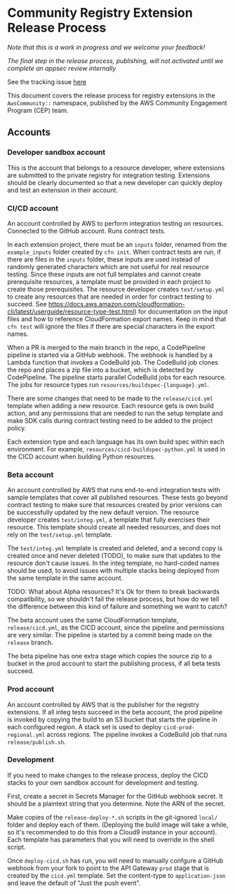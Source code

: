 # Community Registry Extension Release Process

_Note that this is a work in progress and we welcome your feedback!_

_The final step in the release process, publishing, will not activated until
we complete an appsec review internally_

See the tracking issue [here](https://github.com/aws-cloudformation/community-registry-extensions/issues/22)

This document covers the release process for registry extensions in the
`AwsCommunity::` namespace, published by the AWS Community Engagement Program
(CEP) team.  


## Accounts

### Developer sandbox account

This is the account that belongs to a resource developer, where extensions are
submitted to the private registry for integration testing. Extensions should be
clearly documented so that a new developer can quickly deploy and test an
extension in their account.

### CI/CD account

An account controlled by AWS to perform integration testing on resources.
Connected to the GitHub account. Runs contract tests.

In each extension project, there must be an `inputs` folder, renamed from the
`example_inputs` folder created by `cfn init`. When contract tests are run, if
there are files in the `inputs` folder, these inputs are used instead of
randomly generated characters which are not useful for real resource testing.
Since these inputs are not full templates and cannot create prerequisite
resources, a template must be provided in each project to create those
prerequisites. The resource developer creates `test/setup.yml` to create any
resources that are needed in order for contract testing to succeed. See
https://docs.aws.amazon.com/cloudformation-cli/latest/userguide/resource-type-test.html)
for documentation on the input files and how to reference CloudFormation export
names. Keep in mind that `cfn test` will ignore the files if there are special
characters in the export names.

When a PR is merged to the main branch in the repo, a CodePipeline pipeline is
started via a GitHub webhook. The webhook is handled by a Lambda function that
invokes a CodeBuild job. The CodeBuild job clones the repo and places a zip
file into a bucket, which is detected by CodePipeline. The pipeline starts
parallel CodeBuild jobs for each resource. The jobs for resource types run
`resources/buildspec-{language}.yml`.

There are some changes that need to be made to the `release/cicd.yml` template
when adding a new resource. Each resource gets is own build action, and any 
permissions that are needed to run the setup template and make SDK calls 
during contract testing need to be added to the project policy.

Each extension type and each language has its own build spec within each environment. 
For example, `resources/cicd-buildspec-python.yml` is used in the CICD account
when building Python resources.

### Beta account

An account controlled by AWS that runs end-to-end integration tests with sample
templates that cover all published resources. These tests go beyond contract
testing to make sure that resources created by prior versions can be
successfully updated by the new default version. The resource developer creates
`test/integ.yml`, a template that fully exercises their resource. This template
should create all needed resources, and does not rely on the `test/setup.yml`
template.

The `test/integ.yml` template is created and deleted, and a second copy is
created once and never deleted (TODO), to make sure that updates to the
resource don't cause issues.  In the integ template, no hard-coded names should
be used, to avoid issues with multiple stacks being deployed from the same
template in the same account.

TODO: What about Alpha resources? It's Ok for them to break backwards
compatibility, so we shouldn't fail the release process, but how do we tell the
difference between this kind of failure and something we want to catch?

The beta account uses the same CloudFormation template, `release/cicd.yml`, as 
the CICD account, since the pipeline and permissions are very similar. The pipeline 
is started by a commit being made on the `release` branch.

The beta pipeline has one extra stage which copies the source zip to a bucket in the 
prod account to start the publishing process, if all beta tests succeed.


### Prod account

An account controlled by AWS that is the publisher for the registry extensions.
If all integ tests succeed in the beta account, the prod pipeline is invoked by copying the build to an S3 bucket that starts the pipeline in each configured region. A stack set is used to deploy `cicd-prod-regional.yml` across regions. The pipeline invokes a CodeBuild job that runs `release/publish.sh`.

### Development

If you need to make changes to the release process, deploy the CICD stacks to
your own sandbox account for development and testing. 

First, create a secret in Secrets Manager for the GitHub webhook secret. It should be a plaintext string that you determine. Note the ARN of the secret.

Make copies of the `release-deploy-*.sh` scripts in the git-ignored `local/`
folder and deploy each of them. (Deploying the build image will take a while,
so it's recommended to do this from a Cloud9 instance in your account). Each
template has parameters that you will need to override in the shell script.

Once `deploy-cicd.sh` has run, you will need to manually confgure a GitHub
webhook from your fork to point to the API Gateway `prod` stage that is created
by the `cicd.yml` template. Set the content-type to `application-json` and
leave the default of "Just the push event".



